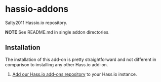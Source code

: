 # hassio-addons
Salty2011 Hassio.io repository.

**NOTE** See README.md in single addon directories.

## Installation

The installation of this add-on is pretty straightforward and not different in
comparison to installing any other Hass.io add-on.

1. [Add our Hass.io add-ons repository][repository] to your Hass.io instance.

[repository]: https://github.com/salty2011/hassio-addons
